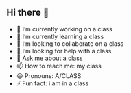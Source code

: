 ## Hi there 👋



- 🔭 I’m currently working on a class
- 🌱 I’m currently learning a class
- 👯 I’m looking to collaborate on a class
- 🤔 I’m looking for help with a class
- 💬 Ask me about a class
- 📫 How to reach me: my class
- 😄 Pronouns: A/CLASS
- ⚡ Fun fact: i am in a class
